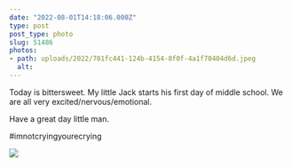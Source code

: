 ```yaml
---
date: "2022-08-01T14:18:06.000Z"
type: post 
post_type: photo
slug: 51486
photos: 
- path: uploads/2022/701fc441-124b-4154-8f0f-4a1f70404d6d.jpeg
  alt: 
---
```

Today is bittersweet. My little Jack starts his first day of middle school. We are all very excited/nervous/emotional. 

Have a great day little man. 

#imnotcryingyourecrying


![](/uploads/2022/701fc441-124b-4154-8f0f-4a1f70404d6d.jpeg)
